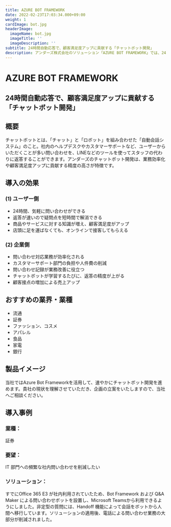 ```yaml
---
title: AZURE BOT FRAMEWORK
date: 2022-02-23T17:03:34.000+09:00
weight: 1
cardImage: bot.jpg
headerImage:
  imageName: bot.jpg
  imageTitle: ''
  imageDescription: ''
subtitle: 24時間自動応答で、顧客満足度アップに貢献する「チャットボット開発」
description: アンダーズ株式会社のソリューション「AZURE BOT FRAMEWORK」では、24時間自動応答で、顧客満足度アップに貢献する「チャットボット開発」をご提供します。当社ではAzure Bot Frameworkを活用して、速やかにチャットボット開発を進めます。貴社の現状を理解させていただき、企画の立案をいたしますので、当社へご相談ください。
---
```

# AZURE BOT FRAMEWORK

## 24時間自動応答で、顧客満足度アップに貢献する「チャットボット開発」



## 概要

チャットボットとは、「チャット」と「ロボット」を組み合わせた「自動会話システム」のこと。社内のヘルプデスクやカスタマーサポートなど、ユーザーからいただくことが多い問い合わせを、LINEなどのツールを使ってスタッフの代わりに返答することができます。アンダーズのチャットボット開発は、業務効率化や顧客満足度アップに貢献する精度の高さが特徴です。



## 導入の効果

### (1) ユーザー側

* 24時間、気軽に問い合わせができる
* 返答が速いので疑問点を短時間で解消できる
* 商品やサービスに対する知識が増え、顧客満足度がアップ
* 店頭に足を運ばなくても、オンラインで接客してもらえる

### (2) 企業側

* 問い合わせ対応業務が効率化される
* カスタマーサポート部門の負担や人件費の削減
* 問い合わせ記録が業務改善に役立つ
* チャットボットが学習するたびに、返答の精度が上がる
* 顧客接点の増加による売上アップ



## おすすめの業界・業種

* 流通
* 証券
* ファッション、コスメ
* アパレル
* 食品
* 家電
* 銀行



## 製品イメージ

当社ではAzure Bot Frameworkを活用して、速やかにチャットボット開発を進めます。貴社の現状を理解させていただき、企画の立案をいたしますので、当社へご相談ください。



## 導入事例

### 業種：

証券

### 要望：

IT 部門への頻繁な社内問い合わせを削減したい

### ソリューション：

すでにOffice 365 E3 が社内利用されていたため、Bot Framework および Q&A Maker による問い合わせボットを設置し、Microsoft Teamsから利用できるようにしました。非定型の質問には、Handoff 機能によって会話をボットから人間へ移行しています。ソリューションの適用後、電話による問い合わせ業務の大部分が削減されました。